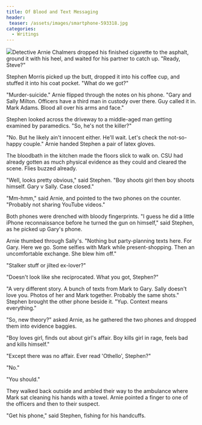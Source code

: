 ```yaml
---
title: Of Blood and Text Messaging
header:
 teaser: /assets/images/smartphone-593318.jpg
categories:
  - Writings
---
```

<img src="https://douglangille.github.io/assets/images/smartphone-593318.jpg">Detective Arnie Chalmers dropped his finished cigarette to the asphalt, ground it with his heel, and waited for his partner to catch up. "Ready, Steve?"

Stephen Morris picked up the butt, dropped it into his coffee cup, and stuffed it into his coat pocket. "What do we got?"

"Murder-suicide." Arnie flipped through the notes on his phone. "Gary and Sally Milton. Officers have a third man in custody over there. Guy called it in. Mark Adams. Blood all over his arms and face."

Stephen looked across the driveway to a middle-aged man getting examined by paramedics. "So, he's not the killer?"

"No. But he likely ain't innocent either. He'll wait. Let's check the not-so-happy couple." Arnie handed Stephen a pair of latex gloves.

The bloodbath in the kitchen made the floors slick to walk on. CSU had already gotten as much physical evidence as they could and cleared the scene. Flies buzzed already.

"Well, looks pretty obvious," said Stephen. "Boy shoots girl then boy shoots himself. Gary v Sally. Case closed."

"Mm-hmm," said Arnie, and pointed to the two phones on the counter. "Probably not sharing YouTube videos."

Both phones were drenched with bloody fingerprints. "I guess he did a little iPhone reconnaissance before he turned the gun on himself," said Stephen, as he picked up Gary's phone.

Arnie thumbed through Sally's. "Nothing but party-planning texts here. For Gary. Here we go. Some selfies with Mark while present-shopping. Then an uncomfortable exchange. She blew him off."

"Stalker stuff or jilted ex-lover?"

"Doesn't look like she reciprocated. What you got, Stephen?"

"A very different story. A bunch of texts from Mark to Gary. Sally doesn't love you. Photos of her and Mark together. Probably the same shots." Stephen brought the other phone beside it. "Yup. Context means everything."

"So, new theory?" asked Arnie, as he gathered the two phones and dropped them into evidence baggies.

"Boy loves girl, finds out about girl's affair. Boy kills girl in rage, feels bad and kills himself."

"Except there was no affair. Ever read 'Othello', Stephen?"

"No."

"You should."

They walked back outside and ambled their way to the ambulance where Mark sat cleaning his hands with a towel. Arnie pointed a finger to one of the officers and then to their suspect.

"Get his phone," said Stephen, fishing for his handcuffs.